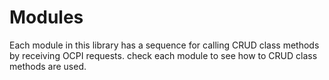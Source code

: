 # Modules

Each module in this library has a sequence for calling CRUD class methods by receiving OCPI requests. check each module to see how to CRUD class methods are used.